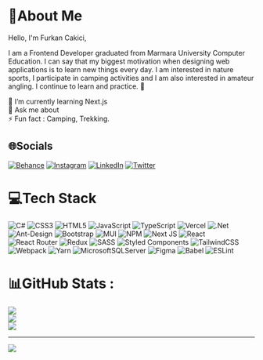 # 💫About Me 

Hello, I'm Furkan Cakici,

I am a Frontend Developer graduated from Marmara University Computer Education. I can say that my biggest motivation when designing web applications is to learn new things every day. I am interested in nature sports, I participate in camping activities and I am also interested in amateur angling. I continue to learn and practice. 🚀

🌱 I’m currently learning Next.js <br/>
💬 Ask me about <br/>
⚡ Fun fact : Camping, Trekking.


## 🌐Socials

[![Behance](https://img.shields.io/badge/Behance-1769ff?logo=behance&logoColor=white)](https://behance.net/FurkanCakici_) [![Instagram](https://img.shields.io/badge/Instagram-%23E4405F.svg?logo=Instagram&logoColor=white)](https://instagram.com/furkancakici_) [![LinkedIn](https://img.shields.io/badge/LinkedIn-%230077B5.svg?logo=linkedin&logoColor=white)](https://linkedin.com/in/furkan-cakici) [![Twitter](https://img.shields.io/badge/Twitter-%231DA1F2.svg?logo=Twitter&logoColor=white)](https://twitter.com/FurkanCakici_)

# 💻Tech Stack

![C#](https://img.shields.io/badge/c%23-%23239120.svg?style=for-the-badge&logo=c-sharp&logoColor=white) ![CSS3](https://img.shields.io/badge/css3-%231572B6.svg?style=for-the-badge&logo=css3&logoColor=white) ![HTML5](https://img.shields.io/badge/html5-%23E34F26.svg?style=for-the-badge&logo=html5&logoColor=white) ![JavaScript](https://img.shields.io/badge/javascript-%23323330.svg?style=for-the-badge&logo=javascript&logoColor=%23F7DF1E) ![TypeScript](https://img.shields.io/badge/typescript-%23007ACC.svg?style=for-the-badge&logo=typescript&logoColor=white) ![Vercel](https://img.shields.io/badge/vercel-%23000000.svg?style=for-the-badge&logo=vercel&logoColor=white) ![.Net](https://img.shields.io/badge/.NET-5C2D91?style=for-the-badge&logo=.net&logoColor=white) ![Ant-Design](https://img.shields.io/badge/-AntDesign-%230170FE?style=for-the-badge&logo=ant-design&logoColor=white) ![Bootstrap](https://img.shields.io/badge/bootstrap-%23563D7C.svg?style=for-the-badge&logo=bootstrap&logoColor=white) ![MUI](https://img.shields.io/badge/MUI-%230081CB.svg?style=for-the-badge&logo=material-ui&logoColor=white) ![NPM](https://img.shields.io/badge/NPM-%23000000.svg?style=for-the-badge&logo=npm&logoColor=white) ![Next JS](https://img.shields.io/badge/Next-black?style=for-the-badge&logo=next.js&logoColor=white) ![React](https://img.shields.io/badge/react-%2320232a.svg?style=for-the-badge&logo=react&logoColor=%2361DAFB) ![React Router](https://img.shields.io/badge/React_Router-CA4245?style=for-the-badge&logo=react-router&logoColor=white) ![Redux](https://img.shields.io/badge/redux-%23593d88.svg?style=for-the-badge&logo=redux&logoColor=white) ![SASS](https://img.shields.io/badge/SASS-hotpink.svg?style=for-the-badge&logo=SASS&logoColor=white) ![Styled Components](https://img.shields.io/badge/styled--components-DB7093?style=for-the-badge&logo=styled-components&logoColor=white) ![TailwindCSS](https://img.shields.io/badge/tailwindcss-%2338B2AC.svg?style=for-the-badge&logo=tailwind-css&logoColor=white) ![Webpack](https://img.shields.io/badge/webpack-%238DD6F9.svg?style=for-the-badge&logo=webpack&logoColor=black) ![Yarn](https://img.shields.io/badge/yarn-%232C8EBB.svg?style=for-the-badge&logo=yarn&logoColor=white) ![MicrosoftSQLServer](https://img.shields.io/badge/Microsoft%20SQL%20Sever-CC2927?style=for-the-badge&logo=microsoft%20sql%20server&logoColor=white) ![Figma](https://img.shields.io/badge/figma-%23F24E1E.svg?style=for-the-badge&logo=figma&logoColor=white) ![Babel](https://img.shields.io/badge/Babel-F9DC3e?style=for-the-badge&logo=babel&logoColor=black) ![ESLint](https://img.shields.io/badge/ESLint-4B3263?style=for-the-badge&logo=eslint&logoColor=white)

# 📊GitHub Stats :

![](https://github-readme-stats.vercel.app/api?username=FurkanCakici&theme=nightowl&hide_border=true&include_all_commits=false&count_private=false)<br/>
![](https://github-readme-streak-stats.herokuapp.com/?user=FurkanCakici&theme=nightowl&hide_border=true)<br/>
![](https://github-readme-stats.vercel.app/api/top-langs/?username=FurkanCakici&theme=nightowl&hide_border=true&include_all_commits=false&count_private=false&layout=compact)

---

[![](https://visitcount.itsvg.in/api?id=FurkanCakici&icon=0&color=0)](https://visitcount.itsvg.in)
